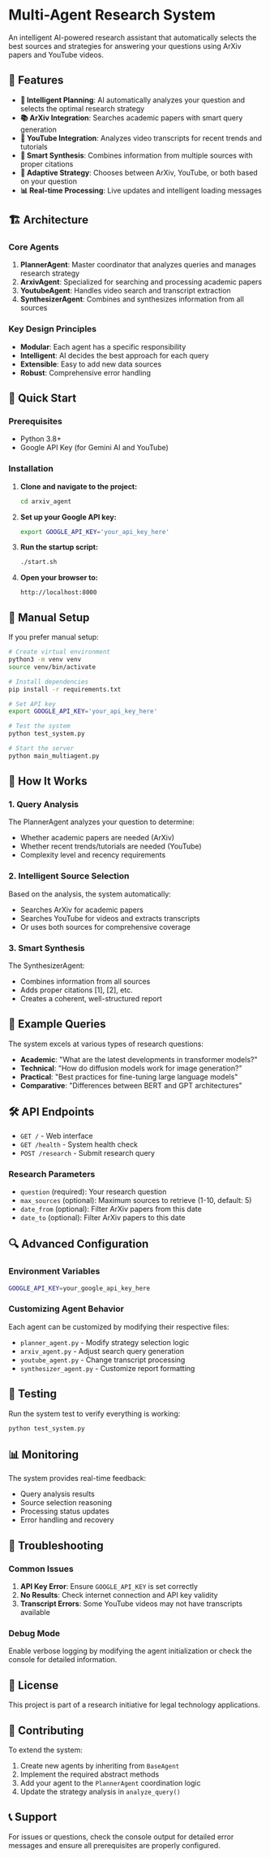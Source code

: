 # Multi-Agent Research System

An intelligent AI-powered research assistant that automatically selects the best sources and strategies for answering your questions using ArXiv papers and YouTube videos.

## 🌟 Features

- **🧠 Intelligent Planning**: AI automatically analyzes your question and selects the optimal research strategy
- **📚 ArXiv Integration**: Searches academic papers with smart query generation
- **🎥 YouTube Integration**: Analyzes video transcripts for recent trends and tutorials  
- **🔗 Smart Synthesis**: Combines information from multiple sources with proper citations
- **🎯 Adaptive Strategy**: Chooses between ArXiv, YouTube, or both based on your question
- **📊 Real-time Processing**: Live updates and intelligent loading messages

## 🏗️ Architecture

### Core Agents

1. **PlannerAgent**: Master coordinator that analyzes queries and manages research strategy
2. **ArxivAgent**: Specialized for searching and processing academic papers
3. **YoutubeAgent**: Handles video search and transcript extraction
4. **SynthesizerAgent**: Combines and synthesizes information from all sources

### Key Design Principles

- **Modular**: Each agent has a specific responsibility
- **Intelligent**: AI decides the best approach for each query
- **Extensible**: Easy to add new data sources
- **Robust**: Comprehensive error handling

## 🚀 Quick Start

### Prerequisites

- Python 3.8+
- Google API Key (for Gemini AI and YouTube)

### Installation

1. **Clone and navigate to the project:**
   ```bash
   cd arxiv_agent
   ```

2. **Set up your Google API key:**
   ```bash
   export GOOGLE_API_KEY='your_api_key_here'
   ```

3. **Run the startup script:**
   ```bash
   ./start.sh
   ```

4. **Open your browser to:**
   ```
   http://localhost:8000
   ```

## 🔧 Manual Setup

If you prefer manual setup:

```bash
# Create virtual environment
python3 -m venv venv
source venv/bin/activate

# Install dependencies
pip install -r requirements.txt

# Set API key
export GOOGLE_API_KEY='your_api_key_here'

# Test the system
python test_system.py

# Start the server
python main_multiagent.py
```

## 🎯 How It Works

### 1. Query Analysis
The PlannerAgent analyzes your question to determine:
- Whether academic papers are needed (ArXiv)
- Whether recent trends/tutorials are needed (YouTube)
- Complexity level and recency requirements

### 2. Intelligent Source Selection
Based on the analysis, the system automatically:
- Searches ArXiv for academic papers
- Searches YouTube for videos and extracts transcripts
- Or uses both sources for comprehensive coverage

### 3. Smart Synthesis
The SynthesizerAgent:
- Combines information from all sources
- Adds proper citations [1], [2], etc.
- Creates a coherent, well-structured report

## 📝 Example Queries

The system excels at various types of research questions:

- **Academic**: "What are the latest developments in transformer models?"
- **Technical**: "How do diffusion models work for image generation?"
- **Practical**: "Best practices for fine-tuning large language models"
- **Comparative**: "Differences between BERT and GPT architectures"

## 🛠️ API Endpoints

- `GET /` - Web interface
- `GET /health` - System health check
- `POST /research` - Submit research query

### Research Parameters

- `question` (required): Your research question
- `max_sources` (optional): Maximum sources to retrieve (1-10, default: 5)
- `date_from` (optional): Filter ArXiv papers from this date
- `date_to` (optional): Filter ArXiv papers to this date

## 🔍 Advanced Configuration

### Environment Variables

```bash
GOOGLE_API_KEY=your_google_api_key_here
```

### Customizing Agent Behavior

Each agent can be customized by modifying their respective files:

- `planner_agent.py` - Modify strategy selection logic
- `arxiv_agent.py` - Adjust search query generation
- `youtube_agent.py` - Change transcript processing
- `synthesizer_agent.py` - Customize report formatting

## 🧪 Testing

Run the system test to verify everything is working:

```bash
python test_system.py
```

## 📊 Monitoring

The system provides real-time feedback:
- Query analysis results
- Source selection reasoning
- Processing status updates
- Error handling and recovery

## 🚨 Troubleshooting

### Common Issues

1. **API Key Error**: Ensure `GOOGLE_API_KEY` is set correctly
2. **No Results**: Check internet connection and API key validity
3. **Transcript Errors**: Some YouTube videos may not have transcripts available

### Debug Mode

Enable verbose logging by modifying the agent initialization or check the console for detailed information.

## 📄 License

This project is part of a research initiative for legal technology applications.

## 🤝 Contributing

To extend the system:

1. Create new agents by inheriting from `BaseAgent`
2. Implement the required abstract methods
3. Add your agent to the `PlannerAgent` coordination logic
4. Update the strategy analysis in `analyze_query()`

## 📞 Support

For issues or questions, check the console output for detailed error messages and ensure all prerequisites are properly configured.
